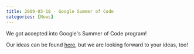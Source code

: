 ```yaml
---
title: 2009-03-18 - Google Summer of Code
categories: [News]
---
```


We got accepted into Google's Summer of Code program!

Our ideas can be found [here](/events/soc-2009-ideas), but we are looking forward to your ideas, too!


